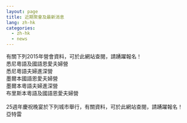 ```yaml
---
layout: page
title: 近期聚會及最新消息
lang: zh-hk
categories: 
  - zh-hk
  - news
--- 
```

有關下列2015年營會資料，可於此網站查閱，請踴躍報名！<br>
悉尼粵語及國語恩愛夫婦營<br>
悉尼粵語夫婦進深營<br>
墨爾本國語恩愛夫婦營<br>
墨爾本粵語夫婦進深營<br>
布里斯本粵語及國語恩愛夫婦營<br>
<br>
25週年慶祝晚宴於下列城市舉行，有關資料，可於此網站查閱，請踴躍報名！<br>
亞特雷
